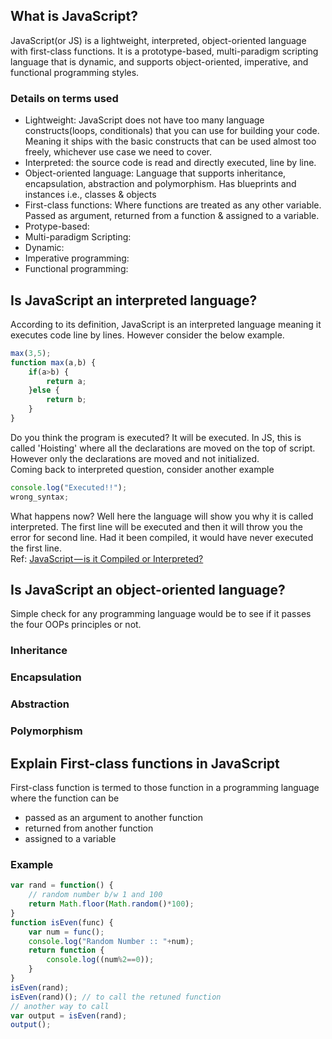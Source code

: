 ## What is JavaScript?
JavaScript(or JS) is a lightweight, interpreted, object-oriented language with first-class functions. It is a prototype-based, multi-paradigm scripting language that is dynamic, and supports object-oriented, imperative, and functional programming styles.

### Details on terms used
- Lightweight: JavaScript does not have too many language constructs(loops, conditionals) that you can use for building your code. Meaning it ships with the basic constructs that can be used almost too freely, whichever use case we need to cover.
- Interpreted: the source code is read and directly executed, line by line. 
- Object-oriented language: Language that supports inheritance, encapsulation, abstraction and polymorphism. Has blueprints and instances i.e., classes & objects
- First-class functions: Where functions are treated as any other variable. Passed as argument, returned from a function & assigned to a variable.
- Protype-based:
- Multi-paradigm Scripting:
- Dynamic:
- Imperative programming:
- Functional programming:

## Is JavaScript an interpreted language?
According to its definition, JavaScript is an interpreted language meaning it executes code line by lines. However consider the below example.
```js
max(3,5);
function max(a,b) {
    if(a>b) {
        return a;
    }else {
        return b;
    }
}
```
Do you think the program is executed? It will be executed. In JS, this is called 'Hoisting' where all the declarations are moved on the top of script. However only the declarations are moved and not initialized. <br>
Coming back to interpreted question, consider another example
```js
console.log("Executed!!");
wrong_syntax;
```
What happens now? Well here the language will show you why it is called interpreted. The first line will be executed and then it will throw you the error for second line. Had it been compiled, it would have never executed the first line. <br>
Ref: [JavaScript — is it Compiled or Interpreted?](https://almogad.medium.com/javascript-is-it-compiled-or-interpreted-9779278468fc)

## Is JavaScript an object-oriented language?
Simple check for any programming language would be to see if it passes the four OOPs principles or not. 
### Inheritance
### Encapsulation
### Abstraction
### Polymorphism

## Explain First-class functions in JavaScript
First-class function is termed to those function in a programming language where the function can be <br>
- passed as an argument to another function
- returned from another function
- assigned to a variable
### Example
```js
var rand = function() {
    // random number b/w 1 and 100
    return Math.floor(Math.random()*100);
}
function isEven(func) {
    var num = func();
    console.log("Random Number :: "+num);
    return function {
        console.log((num%2==0));
    }
}
isEven(rand);
isEven(rand)(); // to call the retuned function
// another way to call 
var output = isEven(rand);
output();
```
